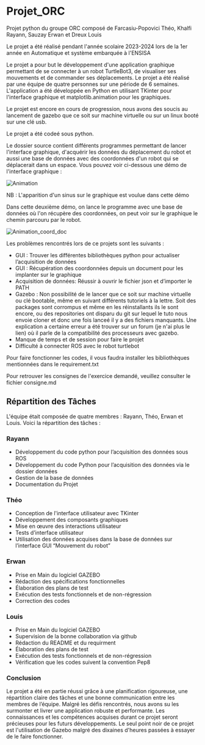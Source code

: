 # Projet_ORC

Projet python du groupe ORC composé de Farcasiu-Popovici Théo, Khalfi Rayann, Sauzay Erwan et Dreux Louis

Le projet a été réalisé pendant l'année scolaire 2023-2024 lors de la 1er année en Automatique et système embarquée à l'ENSISA

Le projet a pour but le développement d'une application graphique permettant de se connecter à un robot TurtleBot3, de visualiser ses mouvements et de commander ses déplacements. Le projet a été réalisé par une équipe de quatre personnes sur une période de 6 semaines. L'application a été développée en Python en utilisant TKinter pour l'interface graphique et matplotlib.animation pour les graphiques. 

Le projet est encore en cours de progression, nous avons des soucis au lancement de gazebo que ce soit sur machine virtuelle ou sur un linux booté sur une clé usb.

Le projet a été codeé sous python.

Le dossier source contient différents programmes permettant de lancer l'interface graphique, d'acquérir les données du déplacement du robot et aussi une base de données avec des coordonnées d'un robot qui se déplacerait dans un espace. 
Vous pouvez voir ci-dessous une démo de l'interface graphique :

![Animation](https://github.com/LouisDrx/Projet_ORC/assets/153221009/cd3fdbb8-0531-4a24-b441-604f8f6d9f7a)

NB : L'apparition d'un sinus sur le graphique est voulue dans cette démo

Dans cette deuxième démo, on lance le programme avec une base de données où l'on récupère des coordonnées, on peut voir sur le graphique le chemin parcouru par le robot.

![Animation_coord_doc](https://github.com/LouisDrx/Projet_ORC/assets/153221009/7fb3d86c-5aed-4bae-902e-8fb0c4affd3f)

Les problèmes rencontrés lors de ce projets sont les suivants :

- GUI : Trouver les différentes bibliothèques python pour actualiser l’acquisition de données
- GUI : Récupération des coordonnées depuis un document pour les implanter sur le graphique
- Acquisition de données: Réussir à ouvrir le fichier json et d’importer le PATH
- Gazebo : Non possibilité de le lancer que ce soit sur machine virtuelle ou clé bootable, même en suivant différents tutoriels à la lettre. Soit des packages sont corrompus et même en les réinstallants ils le sont encore, ou des repositories ont disparu du git sur lequel le tuto nous envoie cloner et donc une fois lanceé il y a des fichiers manquants. Une explication a certaine erreur a été trouver sur un forum (je n'ai plus le lien) où il parle de la compatibilité des processeurs avec gazebo.
- Manque de temps et de session pour faire le projet
- Difficulté à connecter ROS avec le robot turtlebot

Pour faire fonctionner les codes, il vous faudra installer les bibliothèques mentionnées dans le requirement.txt 

Pour retrouver les consignes de l'exercice demandé, veuillez consulter le fichier consigne.md

## Répartition des Tâches 
L'équipe était composée de quatre membres : Rayann, Théo, Erwan et Louis. Voici la répartition des tâches : 
### Rayann 
- Développement du code python pour l’acquisition des données sous ROS 
- Développement du code Python pour l’acquisition des données via le dossier données 
- Gestion de la base de données 
- Documentation du Projet 
### Théo 
- Conception de l'interface utilisateur avec TKinter
- Développement des composants graphiques
- Mise en œuvre des interactions utilisateur
- Tests d’interface utilisateur
- Utilisation des données acquises dans la base de données sur l’interface GUI “Mouvement du robot”
### Erwan
- Prise en Main du logiciel GAZEBO
- Rédaction des spécifications fonctionnelles 
- Élaboration des plans de test
- Exécution des tests fonctionnels et de non-régression
- Correction des codes 
### Louis 
- Prise en Main du logiciel GAZEBO
- Supervision de la bonne collaboration via github
- Rédaction du README et du requirment
- Élaboration des plans de test
- Exécution des tests fonctionnels et de non-régression
- Vérification que les codes suivent la convention Pep8 


### Conclusion 
Le projet a été en partie réussi grâce à une planification rigoureuse, une répartition claire des tâches et une bonne communication entre les membres de l’équipe. Malgré les défis rencontrés, nous avons su les surmonter et livrer une application robuste et performante. Les connaissances et les compétences acquises durant ce projet seront précieuses pour les futurs développements. Le seul point noir de ce projet est l'utilisation de Gazebo malgré des dixaines d'heures passées à essayer de le faire fonctionner.
